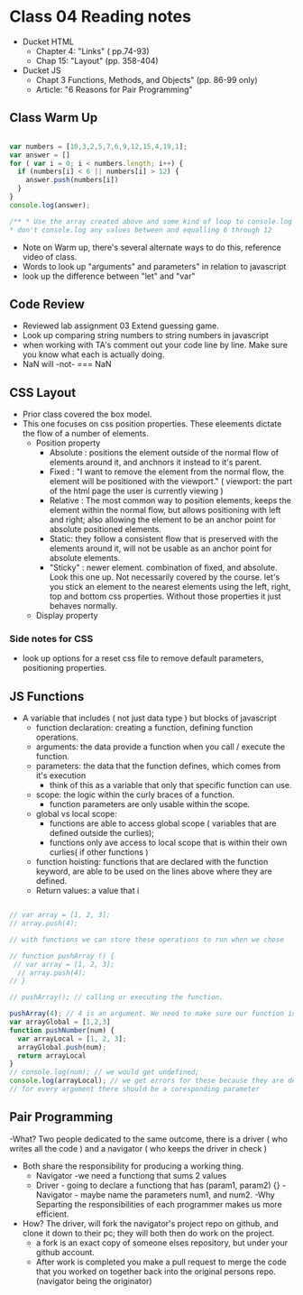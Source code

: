 # Class 04 Reading notes

  - Ducket HTML
    - Chapter 4: "Links" ( pp.74-93)
    - Chap 15: "Layout" (pp. 358-404)
  - Ducket JS
    - Chapt 3 Functions, Methods, and Objects" (pp. 86-99 only)
    - Article: "6 Reasons for Pair Programming"

## Class Warm Up

```javascript

var numbers = [10,3,2,5,7,6,9,12,15,4,19,1];
var answer = []
for ( var i = 0; i < numbers.length; i++) {
  if (numbers[i] < 6 || numbers[i] > 12) {
    answer.push(numbers[i])
  }
}
console.log(answer);

/** * Use the array created above and some kind of loop to console.log every number within the array. 
* don't console.log any values between and equalling 6 through 12
```
- Note on Warm up, there's several alternate ways to do this, reference video of class. 
- Words to look up "arguments" and parameters" in relation to javascript
- look up the difference between "let" and "var"

## Code Review
  - Reviewed lab assignment 03 Extend guessing game.
  - Look up comparing string numbers to string numbers in javascript
  - when working with TA's comment out your code line by line. Make sure you know what each is actually doing.
  - NaN will -not- === NaN

## CSS Layout

- Prior class covered the box model.
- This one focuses on css position properties. These eleements dictate the flow of a number of elements.
  - Position property
    - Absolute : positions the element outside of the normal flow of elements around it, and anchnors it instead to it's parent.
    - Fixed : "I want to remove the element from the normal flow, the element will be positioned with the viewport." ( viewport: the part of the html page the user is currently viewing )
    - Relative : The most common way to position elements, keeps the element within the normal flow, but allows positioning  with left and right; also allowing the element to be an anchor point for absolute positioned elements. 
    - Static: they follow a consistent flow that is preserved with the elements around it, will not be usable as an anchor point for absolute elements.
    - "Sticky" : newer element. combination of fixed, and absolute. Look this one up. Not necessarily covered by the course. let's you stick an element to the nearest elements using the left, right, top and bottom css properties. Without those properties it just behaves normally.
  - Display property

### Side notes for CSS
  - look up options for a reset css file to remove default parameters, positioning properties. 

## JS Functions

- A variable that includes ( not just data type ) but blocks of javascript
  - function declaration: creating a function, defining function operations.
  - arguments: the data provide a function when you call / execute the function.
  - parameters: the data that the function defines, which comes from it's execution
    - think of this as a variable that only that specific function can use.
  - scope: the logic within the curly braces of a function. 
    - function parameters are only usable within the scope.
  - global vs local scope: 
    - functions are able to access global scope ( variables that are defined outside the curlies);
    - functions only ave access to local scope that is within their own curlies( if other functions )
  - function hoisting: functions that are declared with the function keyword, are able to be used on the lines above where they are defined. 
  - Return values: a value that i
```javascript

// var array = [1, 2, 3];
// array.push(4);

// with functions we can store these operations to run when we chose

// function pushArray () {
 // var array = [1, 2, 3];
  // array.push(4);
// }

// pushArray(); // calling or executing the function. 

pushArray(4); // 4 is an argument. We need to make sure our function is defined with the proper parameters.
var arrayGlobal = [1,2,3]
function pushNumber(num) {
  var arrayLocal = [1, 2, 3];
  arrayGlobal.push(num);
  return arrayLocal
}
// console.log(num); // we would get undefined;
console.log(arrayLocal); // we get errors for these because they are defined locally.
// for every argument there should be a coresponding parameter
```

## Pair Programming

-What? Two people dedicated to the same outcome, there is a driver ( who writes all the code ) and a navigator ( who keeps the driver in check )
  - Both share the responsibility for producing a working thing.
    - Navigator -we need a functiong that sums 2 values
    - Driver - going to declare a functiong that has (param1, param2) {}
    -Navigator - maybe name the parameters num1, and num2.
-Why Separting the responsibilities of each programmer makes us more efficient.
- How? The driver, will fork the navigator's project repo on github, and clone it down to their pc; they will both then do work on the project. 
  - a fork is an exact copy of someone elses repository, but under your github account. 
  - After work is completed you make a pull request to merge the code that you worked on together back into the original persons repo. (navigator being the originator)